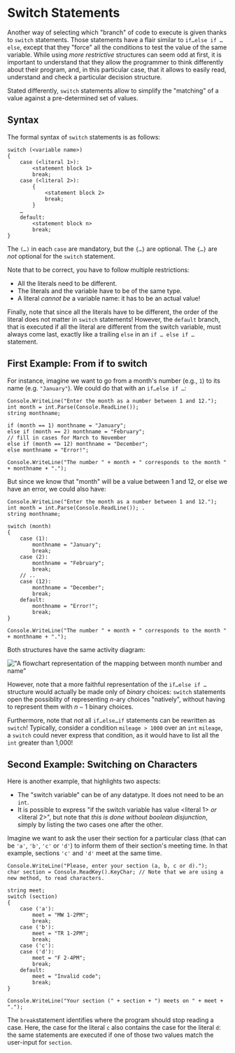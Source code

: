 # Switch Statements

Another way of selecting which "branch" of code to execute is given thanks to `switch` statements.
Those statements have a flair similar to `if…else if … else`, except that they "force" all the conditions to test the value of the same variable.
While using _more restrictive_ structures can seem odd at first, it is important to understand that they allow the programmer to think differently about their program, and, in this particular case, that it allows to easily read, understand and check a particular decision structure.

Stated differently, `switch` statements allow to simplify the "matching" of a value against a pre-determined set of values.

## Syntax

The formal syntax of `switch` statements is as follows:

```
switch (<variable name>)
{
    case (<literal 1>):
        <statement block 1>
        break;
    case (<literal 2>):
        {
            <statement block 2>
            break;
        }
    …
    default:
        <statement block n>
        break;
}
```

The `(…)` in each `case` are mandatory, but the `{…}` are optional. The `{…}` are _not_ optional for the `switch` statement. 

Note that to be correct, you have to follow multiple restrictions:

- All the literals need to be different.
- The literals and the variable have to be of the same type.
- A literal _cannot be_ a variable name: it has to be an actual value!

Finally, note that since all the literals have to be different, the order of the literal does not matter in `switch` statements!
However, the `default` branch, that is executed if all the literal are different from the switch variable, must always come last, exactly like a trailing `else` in an `if … else if … ` statement.

## First Example: From if to switch

For instance, imagine we want to go from a month's number (e.g., `1`) to its name (e.g. `"January"`).
We could do that with an `if…else if …`:

```
Console.WriteLine("Enter the month as a number between 1 and 12.");
int month = int.Parse(Console.ReadLine());
string monthname;

if (month == 1) monthname = "January";
else if (month == 2) monthname = "February";
// fill in cases for March to November
else if (month == 12) monthname = "December";
else monthname = "Error!";

Console.WriteLine("The number " + month + " corresponds to the month " + monthname + ".");
```

But since we know that "month" will be a value between 1 and 12, or else we have an error, we could also have:

```
Console.WriteLine("Enter the month as a number between 1 and 12.");
int month = int.Parse(Console.ReadLine()); .
string monthname;

switch (month)
{
    case (1):
        monthname = "January";
        break;
    case (2):
        monthname = "February";
        break;
    // ..
    case (12):
        monthname = "December";
        break;
    default:
        monthname = "Error!";
        break;
}

Console.WriteLine("The number " + month + " corresponds to the month " + monthname + ".");
```

Both structures have the same activity diagram:

!["A flowchart representation of the mapping between month number and name"](img/activity_diag_month)

However, note that a more faithful representation of the `if…else if …` structure would actually be made only of _binary_ choices: `switch` statements open the possiblity of representing $n$-ary choices "natively", without having to represent them with $n-1$ binary choices.

Furthermore, note that _not_ all `if…else…if` statements can be rewritten as `switch`!
Typically, consider a condition `mileage > 1000` over an `int` `mileage`, a `switch` could never express that condition, as it would have to list all the `int` greater than 1,000!

## Second Example: Switching on Characters

Here is another example, that highlights two aspects:

- The "switch variable" can be of any datatype. It does not need to be an `int`.
- It is possible to express "if the switch variable has value <literal 1> _or_ <literal 2>", but note that _this is done without boolean disjunction_, simply by listing the two cases one after the other.
 
Imagine we want to ask the user their section for a particular class (that can be `'a'`, `'b'`, `'c'` or `'d'`) to inform them of their section's meeting time.
In that example, sections `'c'` and `'d'` meet at the same time.


```
Console.WriteLine("Please, enter your section (a, b, c or d).");
char section = Console.ReadKey().KeyChar; // Note that we are using a new method, to read characters.

string meet;
switch (section)
{
    case ('a'):
        meet = "MW 1-2PM";
        break;
    case ('b'):
        meet = "TR 1-2PM";
        break;
    case ('c'):
    case ('d'):
        meet = "F 2-4PM";
        break;
    default:
        meet = "Invalid code";
        break;
}

Console.WriteLine("Your section (" + section + ") meets on " + meet + ".");
```

The `break`statement identifies where the program should stop reading a case.
Here, the case for the literal `c` also contains the case for the literal `d`: the same statements are executed if one of those two values match the user-input for `section`.

<!--
It is also possible to add content exclusively to case c without including the break.  In that situation case c would contain both the c-exclusive content and all of the d content.
I don't think we want to discuss that.
-->
